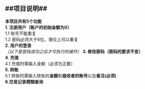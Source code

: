 ##项目说明##  
---
**本项目共有5个功能**  
**1. 注册用户（账户的初始金额为0）**  
1.1 账号不能重复  
1.2 密码必须大于6位，理论上可以重复  
**2. 用户的登录**  
*（以下是登陆成功之后才可执行的操作）*
**3. 修改密码（密码的要求不变）**  
**4. 充值**  
4.1 充值时需输入金额（必须为正数）  
**5. 转账**  
5.1 转账时需输入转账的**金额**和**接收者的账号**以及**备注(必须)**  
**6.交易记录模糊查询**
